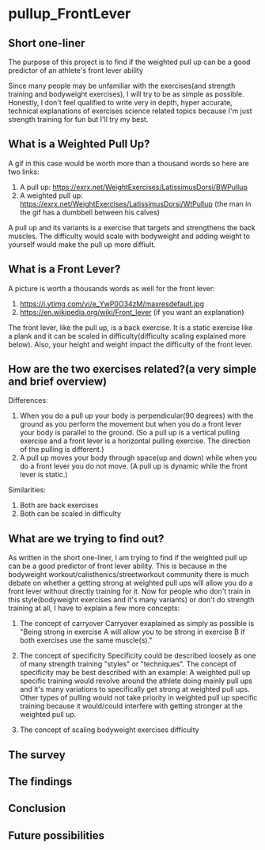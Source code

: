# pullup_FrontLever

## Short one-liner
The purpose of this project is to find if the weighted pull up can be a good predictor of an athlete's front lever ability

Since many people may be unfamiliar with the exercises(and strength training and bodyweight exercises), I will try to be as simple as possible. Honestly, I don't feel qualified to write very in depth, hyper accurate, technical explanations of exercises science related topics because I'm just strength training for fun but I'll try my best.

## What is a Weighted Pull Up?
A gif in this case would be worth more than a thousand words so here are two links:
1. A pull up: https://exrx.net/WeightExercises/LatissimusDorsi/BWPullup
2. A weighted pull up: https://exrx.net/WeightExercises/LatissimusDorsi/WtPullup  (the man in the gif has a dumbbell between his calves)

A pull up and its variants is a exercise that targets and strengthens the back muscles. The difficulty would scale with bodyweight and adding weight to yourself would make the pull up more diffiult.

## What is a Front Lever?
A picture is worth a thousands words as well for the front lever:
1. https://i.ytimg.com/vi/e_YwP0O34zM/maxresdefault.jpg
2. https://en.wikipedia.org/wiki/Front_lever (if you want an explanation)

The front lever, like the pull up, is a back exercise. It is a static exercise like a plank and it can be scaled in difficulty(difficulty scaling explained more below). 
Also, your height and weight impact the difficulty of the front lever.

## How are the two exercises related?(a very simple and brief overview)
Differences:
1. When you do a pull up your body is perpendicular(90 degrees) with the ground as you perform the movement but when you do a front lever your body is parallel to the ground.
(So a pull up is a vertical pulling exercise and a front lever is a horizontal pulling exercise. The direction of the pulling is different.)
2. A pull up moves your body through space(up and down) while when you do a front lever you do not move.
(A pull up is dynamic while the front lever is static.)

Similarities:
1. Both are back exercises
2. Both can be scaled in difficulty

## What are we trying to find out?
As written in the short one-liner, I am trying to find if the weighted pull up can be a good predictor of front lever ability.
This is because in the bodyweight workout/calisthenics/streetworkout community there is much debate on whether a getting strong at weighted pull ups will allow you do a front lever without directly training for it.
Now for people who don't train in this style(bodyweight exercises and it's many variants) or don't do strength training at all, I have to explain a few more concepts:
1. The concept of carryover
Carryover exaplained as simply as possible is "Being strong in exercise A will allow you to be strong in exercise B if both exercises use the same muscle(s)." 

2. The concept of specificity
Specificity could be described loosely as one of many strength training "styles" or "techniques".  The concept of specificity may be best described with an example:
A weighted pull up specific training would revolve around the athlete doing mainly pull ups and it's many variations to specifically get strong at weighted pull ups.
Other types of pulling would not take priority in weighted pull up specific training because it would/could interfere with getting stronger at the weighted pull up.

3. The concept of scaling bodyweight exercises difficulty


## The survey

## The findings

## Conclusion

## Future possibilities



